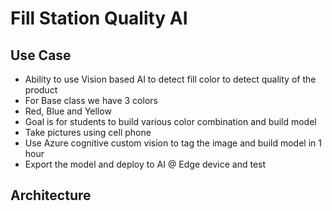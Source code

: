 # Fill Station Quality AI

## Use Case

- Ability to use Vision based AI to detect fill color to detect quality of the product
- For Base class we have 3 colors
- Red, Blue and Yellow
- Goal is for students to build various color combination and build model
- Take pictures using cell phone
- Use Azure cognitive custom vision to tag the image and build model in 1 hour
- Export the model and deploy to AI @ Edge device and test

## Architecture